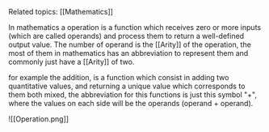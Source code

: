 Related topics: [[Mathematics]]

In mathematics a operation is a function which receives zero or more inputs (which are called operands) and process them to return a well-defined output value. The number of operand is the [[Arity]] of the operation, the most of them in mathematics has an abbreviation to represent them and commonly just have a [[Arity]] of two. 

for example the addition, is a function which consist in adding two quantitative values, and returning a unique value which corresponds to them both mixed, the abbreviation for this functions is just this symbol "+", where the values on each side will be the operands (operand + operand).

![[Operation.png]]